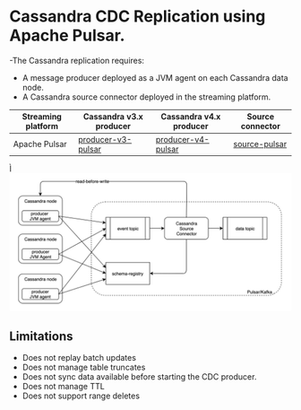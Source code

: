 # Cassandra CDC Replication using Apache Pulsar.

-The Cassandra replication requires:
* A message producer deployed as a JVM agent on each Cassandra data node.
* A Cassandra source connector deployed in the streaming platform.

| Streaming platform | Cassandra v3.x producer | Cassandra v4.x producer  | Source connector |
| ---                | ---                     | ---                      | ---              |
| Apache Pulsar      | [producer-v3-pulsar](producer-v3-pulsar) | [producer-v4-pulsar](producer-v4-pulsar) | [source-pulsar](source-pulsar) |

Ì
![Cassandra-source-connector](docs/images/cassandra-source-connector.png)

## Limitations

* Does not replay batch updates
* Does not manage table truncates
* Does not sync data available before starting the CDC producer.
* Does not manage TTL
* Does not support range deletes
